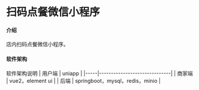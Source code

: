 # 扫码点餐微信小程序

#### 介绍
店内扫码点餐微信小程序。

#### 软件架构
软件架构说明
| 用户端 | uniapp                       |
|-----|------------------------------|
| 商家端 | vue2，element ui              |
| 后端  | springboot，mysql，redis，minio |